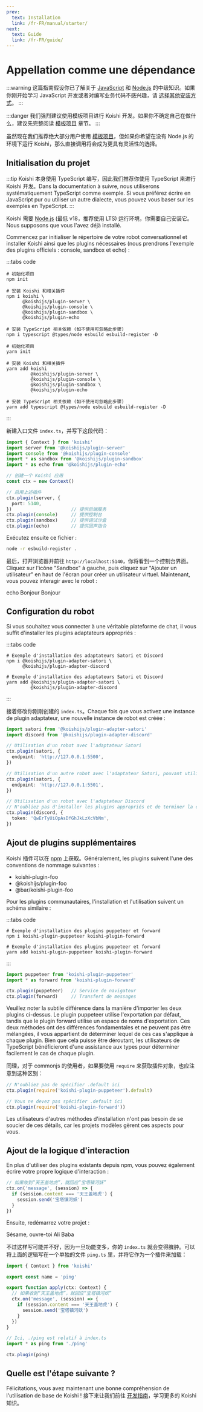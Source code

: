 ```yaml
---
prev:
  text: Installation
  link: /fr-FR/manual/starter/
next:
  text: Guide
  link: /fr-FR/guide/
---
```


# Appellation comme une dépendance

:::warning
这篇指南假设你已了解关于 [JavaScript](https://developer.mozilla.org/zh-CN/docs/Web/JavaScript) 和 [Node.js](https://nodejs.org/) 的中级知识。如果你刚开始学习 JavaScript 开发或者对编写业务代码不感兴趣，请 [选择其他安装方式](./index.md)。
:::

:::danger
我们强烈建议使用模板项目进行 Koishi 开发。如果你不确定自己在做什么，建议先完整阅读 [模板项目](./boilerplate.md) 章节。
:::

虽然现在我们推荐绝大部分用户使用 [模板项目](./boilerplate.md)，但如果你希望在没有 Node.js 的环境下运行 Koishi，那么直接调用将会成为更具有灵活性的选择。

## Initialisation du projet

:::tip
Koishi 本身使用 TypeScript 编写，因此我们推荐你使用 TypeScript 来进行 Koishi 开发。Dans la documentation à suivre, nous utiliserons systématiquement TypeScript comme exemple. Si vous préférez écrire en JavaScript pur ou utiliser un autre dialecte, vous pouvez vous baser sur les exemples en TypeScript.
:::

Koishi 需要 [Node.js](https://nodejs.org/) (最低 v18，推荐使用 LTS) 运行环境，你需要自己安装它。Nous supposons que vous l'avez déjà installé.

Commencez par initialiser le répertoire de votre robot conversationnel et installer Koishi ainsi que les plugins nécessaires (nous prendrons l'exemple des plugins officiels : console, sandbox et echo) :

:::tabs code

```npm
# 初始化项目
npm init

# 安装 Koishi 和相关插件
npm i koishi \
      @koishijs/plugin-server \
      @koishijs/plugin-console \
      @koishijs/plugin-sandbox \
      @koishijs/plugin-echo

# 安装 TypeScript 相关依赖 (如不使用可忽略此步骤)
npm i typescript @types/node esbuild esbuild-register -D
```

```yarn
# 初始化项目
yarn init

# 安装 Koishi 和相关插件
yarn add koishi
         @koishijs/plugin-server \
         @koishijs/plugin-console \
         @koishijs/plugin-sandbox \
         @koishijs/plugin-echo

# 安装 TypeScript 相关依赖 (如不使用可忽略此步骤)
yarn add typescript @types/node esbuild esbuild-register -D
```

:::

新建入口文件 `index.ts`，并写下这段代码：

```ts title=index.ts no-extra-header
import { Context } from 'koishi'
import server from '@koishijs/plugin-server'
import console from '@koishijs/plugin-console'
import * as sandbox from '@koishijs/plugin-sandbox'
import * as echo from '@koishijs/plugin-echo'

// 创建一个 Koishi 应用
const ctx = new Context()

// 启用上述插件
ctx.plugin(server, {
  port: 5140,
})                      // 提供后端服务
ctx.plugin(console)     // 提供控制台
ctx.plugin(sandbox)     // 提供调试沙盒
ctx.plugin(echo)        // 提供回声指令
```

Exécutez ensuite ce fichier :

```sh
node -r esbuild-register .
```

最后，打开浏览器并前往 `http://localhost:5140`，你将看到一个控制台界面。Cliquez sur l'icône "Sandbox" à gauche, puis cliquez sur "Ajouter un utilisateur" en haut de l'écran pour créer un utilisateur virtuel. Maintenant, vous pouvez interagir avec le robot :

<chat-panel>
<chat-message nickname="Alice">echo Bonjour</chat-message>
<chat-message nickname="Koishi">Bonjour</chat-message>
</chat-panel>

## Configuration du robot

Si vous souhaitez vous connecter à une véritable plateforme de chat, il vous suffit d'installer les plugins adaptateurs appropriés :

:::tabs code

```npm
# Exemple d'installation des adaptateurs Satori et Discord
npm i @koishijs/plugin-adapter-satori \
      @koishijs/plugin-adapter-discord
```

```yarn
# Exemple d'installation des adaptateurs Satori et Discord
yarn add @koishijs/plugin-adapter-satori \
         @koishijs/plugin-adapter-discord
```

:::

接着修改你刚刚创建的 `index.ts`。Chaque fois que vous activez une instance de plugin adaptateur, une nouvelle instance de robot est créée :

```ts title=index.ts
import satori from '@koishijs/plugin-adapter-satori'
import discord from '@koishijs/plugin-adapter-discord'

// Utilisation d'un robot avec l'adaptateur Satori
ctx.plugin(satori, {
  endpoint: 'http://127.0.0.1:5500',
})

// Utilisation d'un autre robot avec l'adaptateur Satori, pouvant utiliser un mode de communication différent
ctx.plugin(satori, {
  endpoint: 'http://127.0.0.1:5501',
})

// Utilisation d'un robot avec l'adaptateur Discord
// N'oubliez pas d'installer les plugins appropriés et de terminer la configuration avant utilisation
ctx.plugin(discord, {
  token: 'QwErTyUiOpAsDfGhJkLzXcVbNm',
})
```

## Ajout de plugins supplémentaires

Koishi 插件可以在 [npm](https://www.npmjs.com) 上获取。Généralement, les plugins suivent l'une des conventions de nommage suivantes :

- koishi-plugin-foo
- @koishijs/plugin-foo
- @bar/koishi-plugin-foo

Pour les plugins communautaires, l'installation et l'utilisation suivent un schéma similaire :

:::tabs code

```npm
# Exemple d'installation des plugins puppeteer et forward
npm i koishi-plugin-puppeteer koishi-plugin-forward
```

```yarn
# Exemple d'installation des plugins puppeteer et forward
yarn add koishi-plugin-puppeteer koishi-plugin-forward
```

:::

```ts title=index.ts
import puppeteer from 'koishi-plugin-puppeteer'
import * as forward from 'koishi-plugin-forward'

ctx.plugin(puppeteer)   // Service de navigateur
ctx.plugin(forward)     // Transfert de messages
```

Veuillez noter la subtile différence dans la manière d'importer les deux plugins ci-dessus. Le plugin puppeteer utilise l'exportation par défaut, tandis que le plugin forward utilise un espace de noms d'exportation. Ces deux méthodes ont des différences fondamentales et ne peuvent pas être mélangées, il vous appartient de déterminer lequel de ces cas s'applique à chaque plugin. Bien que cela puisse être déroutant, les utilisateurs de TypeScript bénéficieront d'une assistance aux types pour déterminer facilement le cas de chaque plugin.

同理，对于 commonjs 的使用者，如果要使用 `require` 来获取插件对象，也应注意到这种区别：

```ts title=index.ts
// N'oubliez pas de spécifier .default ici
ctx.plugin(require('koishi-plugin-puppeteer').default)

// Vous ne devez pas spécifier .default ici
ctx.plugin(require('koishi-plugin-forward'))
```

Les utilisateurs d'autres méthodes d'installation n'ont pas besoin de se soucier de ces détails, car les projets modèles gèrent ces aspects pour vous.

## Ajout de la logique d'interaction

En plus d'utiliser des plugins existants depuis npm, vous pouvez également écrire votre propre logique d'interaction :

```ts title=index.ts
// 如果收到“天王盖地虎”，就回应“宝塔镇河妖”
ctx.on('message', (session) => {
  if (session.content === '天王盖地虎') {
    session.send('宝塔镇河妖')
  }
})
```

Ensuite, redémarrez votre projet :

<chat-panel>
<chat-message nickname="Alice">Sésame, ouvre-toi</chat-message>
<chat-message nickname="Koishi">Ali Baba</chat-message>
</chat-panel>

不过这样写可能并不好，因为一旦功能变多，你的 `index.ts` 就会变得臃肿。可以将上面的逻辑写在一个单独的文件 `ping.ts` 里，并将它作为一个插件来加载：

```ts title=ping.ts no-extra-header
import { Context } from 'koishi'

export const name = 'ping'

export function apply(ctx: Context) {
  // 如果收到“天王盖地虎”，就回应“宝塔镇河妖”
  ctx.on('message', (session) => {
    if (session.content === '天王盖地虎') {
      session.send('宝塔镇河妖')
    }
  })
}
```

```ts title=index.ts
// Ici, ./ping est relatif à index.ts
import * as ping from './ping'

ctx.plugin(ping)
```

## Quelle est l'étape suivante ?

Félicitations, vous avez maintenant une bonne compréhension de l'utilisation de base de Koishi ! 接下来让我们前往 [开发指南](../../guide/)，学习更多的 Koishi 知识。
